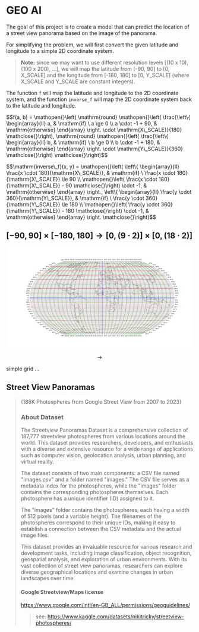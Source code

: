 GEO AI
======

The goal of this project is to create a model that can predict the location of a street view panorama based on the image of the panorama.

For simplifying the problem, we will first convert the given latitude and longitude to a simple 2D coordinate system.

> **Note:** since we may want to use different resolution levels [(10 x 10), (100 x 200), ...], we will map the latitude from [-90, 90] to [0, X_SCALE] and the longitude from [-180, 180] to [0, Y_SCALE]
> (where X_SCALE and Y_SCALE are constant integers).

The function `f` will map the latitude and longitude to the 2D coordinate system, and the function `inverse_f` will map the 2D coordinate system back to the latitude and longitude.

$$f(a, b) = \\mathopen{}\\left( \\mathrm{round} \\mathopen{}\\left( \\frac{\\left\\{ \\begin{array}{ll} a, & \\mathrm{if} \\ a \\ge 0 \\\\ a \\cdot -1 + 90, & \\mathrm{otherwise} \\end{array} \\right. \\cdot \\mathrm{X\\_SCALE}}{180} \\mathclose{}\\right), \\mathrm{round} \\mathopen{}\\left( \\frac{\\left\\{ \\begin{array}{ll} b, & \\mathrm{if} \\ b \\ge 0 \\\\ b \\cdot -1 + 180, & \\mathrm{otherwise} \\end{array} \\right. \\cdot \\mathrm{Y\\_SCALE}}{360} \\mathclose{}\\right) \\mathclose{}\\right)$$

$$\\mathrm{inverse\\_f}(x, y) = \\mathopen{}\\left( \\left\\{ \\begin{array}{ll} \\frac{x \\cdot 180}{\\mathrm{X\\_SCALE}}, & \\mathrm{if} \\ \\frac{x \\cdot 180}{\\mathrm{X\\_SCALE}} \\le 90 \\\\ \\mathopen{}\\left( \\frac{x \\cdot 180}{\\mathrm{X\\_SCALE}} - 90 \\mathclose{}\\right) \\cdot -1, & \\mathrm{otherwise} \\end{array} \\right., \\left\\{ \\begin{array}{ll} \\frac{y \\cdot 360}{\\mathrm{Y\\_SCALE}}, & \\mathrm{if} \\ \\frac{y \\cdot 360}{\\mathrm{Y\\_SCALE}} \\le 180 \\\\ \\mathopen{}\\left( \\frac{y \\cdot 360}{\\mathrm{Y\\_SCALE}} - 180 \\mathclose{}\\right) \\cdot -1, & \\mathrm{otherwise} \\end{array} \\right. \\mathclose{}\\right)$$


## $[-90, 90] \times [-180, 180] \to [0, (9 \cdot 2)] \times [0, (18 \cdot 2)]$

![word map](./world-map.png)

$$\to$$

simple grid ...



<!--

## Notes:

Swin Transformer: Hierarchical Vision Transformer using Shifted Windows

TinyViT: Fast Pretraining Distillation for Small Vision Transformers

Reinforcement Learning

V-net (V-Net: Fully Convolutional Neural Networks for Volumetric Medical Image Segmentation)


# goal

pred land better than 96%

-->

## Street View Panoramas

> (188K Photospheres from Google Street View from 2007 to 2023)
>
> ### About Dataset
>
>The Streetview Panoramas Dataset is a comprehensive collection of 187,777 streetview photospheres from various locations around the world. This dataset provides researchers, developers, and enthusiasts with a diverse and extensive resource for a wide range of applications such as computer vision, geolocation analysis, urban planning, and virtual reality.
>
>The dataset consists of two main components: a CSV file named "images.csv" and a folder named "images." The CSV file serves as a metadata index for the photospheres, while the "images" folder contains the corresponding photospheres themselves. Each photosphere has a unique identifier (ID) assigned to it.
>
>The "images" folder contains the photospheres, each having a width of 512 pixels (and a variable height). The filenames of the photospheres correspond to their unique IDs, making it easy to establish a connection between the CSV metadata and the actual image files.
>
>This dataset provides an invaluable resource for various research and development tasks, including image classification, object recognition, geospatial analysis, and exploration of urban environments. With its vast collection of street view panoramas, researchers can explore diverse geographical locations and examine changes in urban landscapes over time.
>
> #### Google Streetview/Maps license
>
>https://www.google.com/intl/en-GB_ALL/permissions/geoguidelines/
>
>>
>> see: https://www.kaggle.com/datasets/nikitricky/streetview-photospheres/
>>
